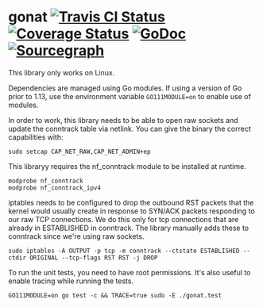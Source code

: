 gonat [![Travis CI Status](https://travis-ci.org/getlantern/gonat.svg?branch=master)](https://travis-ci.org/getlantern/gonat)&nbsp;[![Coverage Status](https://coveralls.io/repos/getlantern/gonat/badge.png)](https://coveralls.io/r/getlantern/gonat)&nbsp;[![GoDoc](https://godoc.org/github.com/getlantern/gonat?status.png)](http://godoc.org/github.com/getlantern/gonat)&nbsp;[![Sourcegraph](https://sourcegraph.com/github.com/getlantern/gonat/-/badge.svg)](https://sourcegraph.com/github.com/getlantern/gonat?badge)
==========

This library only works on Linux.

Dependencies are managed using Go modules. If using a version of Go prior to 1.13, use the environment
variable `GO111MODULE=on` to enable use of modules.

In order to work, this library needs to be able to open raw sockets and update the conntrack table
via netlink. You can give the binary the correct capabilities with:

`sudo setcap CAP_NET_RAW,CAP_NET_ADMIN+ep`

This libraryy requires the nf_conntrack module to be installed at runtime.

```
modprobe nf_conntrack
modprobe nf_conntrack_ipv4
```

iptables needs to be configured to drop the outbound RST packets that the kernel would usually create in response to SYN/ACK
packets responding to our raw TCP connections. We do this only for tcp connections that are already in ESTABLISHED in conntrack.
The library manually adds these to conntrack since we're using raw sockets.

`sudo iptables -A OUTPUT -p tcp -m conntrack --ctstate ESTABLISHED --ctdir ORIGINAL --tcp-flags RST RST -j DROP`

To run the unit tests, you need to have root permissions. It's also useful to enable tracing while running the tests.

```
GO111MODULE=on go test -c && TRACE=true sudo -E ./gonat.test
```